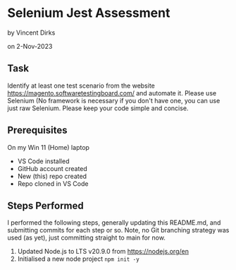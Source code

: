 # Selenium Jest Assessment
by Vincent Dirks

on 2-Nov-2023

## Task
Identify at least one test scenario from the website https://magento.softwaretestingboard.com/ and automate it. Please use Selenium (No framework is necessary if you don't have one, you can use just raw Selenium. Please keep your code simple and concise.

## Prerequisites

On my Win 11 (Home) laptop
* VS Code installed
* GitHub account created
* New (this) repo created
* Repo cloned in VS Code

## Steps Performed
I performed the following steps, generally updating this README.md, and submitting commits for each step or so.  Note, no Git branching strategy was used (as yet), just committing straight to main for now.

1. Updated Node.js to LTS v20.9.0 from https://nodejs.org/en
1. Initialised a new node project `npm init -y`